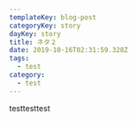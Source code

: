 ```yaml
---
templateKey: blog-post
categoryKey: story
dayKey: story
title: ネタ２
date: 2019-10-16T02:31:59.328Z
tags:
  - test
category:
  - test
---
```

testtesttest
